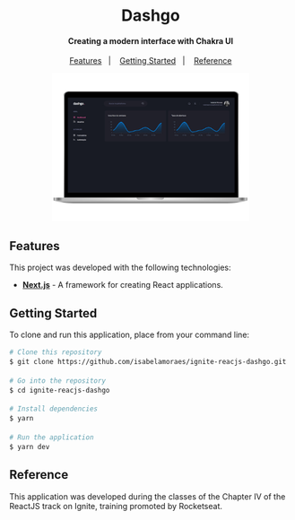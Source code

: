 <h1 align="center">
  Dashgo
</h1>

<h4 align="center">
  Creating a modern interface with Chakra UI
</h4>

<p align="center">
  <a href="#features">Features</a>&nbsp;&nbsp;&nbsp;|&nbsp;&nbsp;&nbsp;
  <a href="#getting-started">Getting Started</a>&nbsp;&nbsp;&nbsp;|&nbsp;&nbsp;&nbsp;
  <a href="#reference">Reference</a>
</p>

<p align="center">
  <img alt="Application Demo" src="https://github.com/isabelamoraes/ignite-reactjs-dashgo/blob/main/demo/web.jpg?raw=true" width="70%">
</p>

## Features

This project was developed with the following technologies:

- **[Next.js](https://nextjs.org/)** - A framework for creating React applications.

## Getting Started

To clone and run this application, place from your command line:

```bash
# Clone this repository
$ git clone https://github.com/isabelamoraes/ignite-reacjs-dashgo.git

# Go into the repository
$ cd ignite-reacjs-dashgo

# Install dependencies
$ yarn

# Run the application
$ yarn dev

```

## Reference

This application was developed during the classes of the Chapter IV of the ReactJS track on Ignite, training promoted by Rocketseat.

